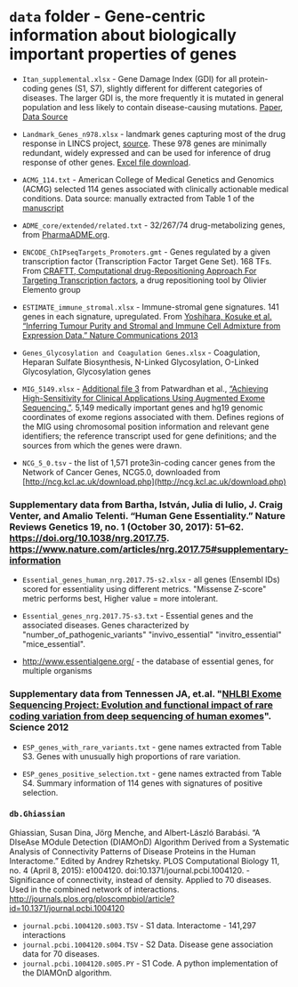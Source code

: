 # `data` folder - Gene-centric information about biologically important properties of genes

- `Itan_supplemental.xlsx` - Gene Damage Index (GDI) for all protein-coding genes (S1, S7), slightly different for different categories of diseases. The larger GDI is, the more frequently it is mutated in general population and less likely to contain disease-causing mutations. [Paper](https://www.ncbi.nlm.nih.gov/pubmed/26483451), [Data Source](http://www.pnas.org/lookup/suppl/doi:10.1073/pnas.1518646112/-/DCSupplemental/pnas.1518646112.sd01.xlsx)

- `Landmark_Genes_n978.xlsx` - landmark genes capturing most of the drug response in LINCS project, [source](Landmark_Genes_n978.xlsx). These 978 genes are minimally redundant, widely expressed and can be used for inference of drug response of other genes. [Excel file download](http://www.lincscloud.org/l1000/example_files/Landmark_Genes_n978.xlsx).

- `ACMG_114.txt` - American College of Medical Genetics and Genomics (ACMG) selected 114 genes associated with clinically actionable medical conditions. Data source: manually extracted from Table 1 of the [manuscript](https://www.ncbi.nlm.nih.gov/pmc/articles/PMC3791261/)

- `ADME_core/extended/related.txt` - 32/267/74 drug-metabolizing genes, from [PharmaADME.org](http://pharmaadme.org/).

- `ENCODE_ChIPseqTargets_Promoters.gmt` - Genes regulated by a given transcription factor (Transcription Factor Target Gene Set). 168 TFs. From [CRAFTT, Computational drug-Repositioning Approach For Targeting Transcription factors](http://physiology.med.cornell.edu/faculty/elemento/lab/data/CRAFTT/downloads.html), a drug repositioning tool by Olivier Elemento group

- `ESTIMATE_immune_stromal.xlsx` - Immune-stromal gene signatures. 141 genes in each signature, upregulated. From [Yoshihara, Kosuke et al. “Inferring Tumour Purity and Stromal and Immune Cell Admixture from Expression Data.” Nature Communications 2013](http://www.nature.com/articles/ncomms3612#supplementary-information)

- `Genes_Glycosylation and Coagulation Genes.xlsx` - Coagulation, Heparan Sulfate Biosynthesis, N-Linked Glycosylation, O-Linked Glycosylation, Glycosylation genes

- `MIG_5149.xlsx` - [Additional file 3](https://static-content.springer.com/esm/art%3A10.1186%2Fs13073-015-0197-4/MediaObjects/13073_2015_197_MOESM3_ESM.xlsx) from Patwardhan et al., [“Achieving High-Sensitivity for Clinical Applications Using Augmented Exome Sequencing.”](http://genomemedicine.biomedcentral.com/articles/10.1186/s13073-015-0197-4). 5,149 medically important genes and hg19 genomic coordinates of exome regions associated with them. Defines regions of the MIG using chromosomal position information and relevant gene identifiers; the reference transcript used for gene definitions; and the sources from which the genes were drawn.

- `NCG_5_0.tsv` - the list of 1,571 prote3in-coding cancer genes from the Network of Cancer Genes, NCG5.0, downloaded from [http://ncg.kcl.ac.uk/download.php](http://ncg.kcl.ac.uk/download.php)

### Supplementary data from Bartha, István, Julia di Iulio, J. Craig Venter, and Amalio Telenti. “Human Gene Essentiality.” Nature Reviews Genetics 19, no. 1 (October 30, 2017): 51–62. https://doi.org/10.1038/nrg.2017.75. https://www.nature.com/articles/nrg.2017.75#supplementary-information

- `Essential_genes_human_nrg.2017.75-s2.xlsx` - all genes (Ensembl IDs) scored for essentiality using different metrics. "Missense Z-score" metric performs best, Higher value = more intolerant.

- `Essential_genes_nrg.2017.75-s3.txt` - Essential genes and the associated diseases. Genes characterized by "number_of_pathogenic_variants"	"invivo_essential"	"invitro_essential"	"mice_essential".

- http://www.essentialgene.org/ - the database of essential genes, for multiple organisms


### Supplementary data from Tennessen JA, et.al. "[NHLBI Exome Sequencing Project: Evolution and functional impact of rare coding variation from deep sequencing of human exomes](https://www.ncbi.nlm.nih.gov/pubmed/22604720)". Science 2012

- `ESP_genes_with_rare_variants.txt` - gene names extracted from Table S3. Genes with unusually high proportions of rare variation.

- `ESP_genes_positive_selection.txt` - gene names extracted from Table S4. Summary information of 114 genes with signatures of positive selection.

### `db.Ghiassian`

Ghiassian, Susan Dina, Jörg Menche, and Albert-László Barabási. “A DIseAse MOdule Detection (DIAMOnD) Algorithm Derived from a Systematic Analysis of Connectivity Patterns of Disease Proteins in the Human Interactome.” Edited by Andrey Rzhetsky. PLOS Computational Biology 11, no. 4 (April 8, 2015): e1004120. doi:10.1371/journal.pcbi.1004120. - Significance of connectivity, instead of density. Applied to 70 diseases. Used in the combined network of interactions. http://journals.plos.org/ploscompbiol/article?id=10.1371/journal.pcbi.1004120

- `journal.pcbi.1004120.s003.TSV` - S1 data. Interactome - 141,297 interactions  
- `journal.pcbi.1004120.s004.TSV` - S2 Data. Disease gene association data for 70 diseases.  
- `journal.pcbi.1004120.s005.PY` - S1 Code. A python implementation of the DIAMOnD algorithm.

